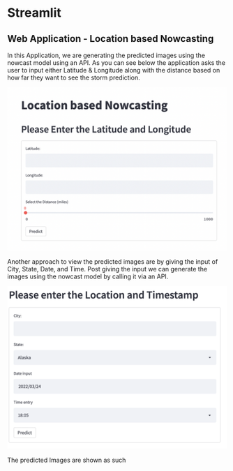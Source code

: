 # Streamlit

## Web Application - Location based Nowcasting

In this Application, we are generating the predicted images using the nowcast model using an API. As you can see below the application asks the user to input either Latitude & Longitude along with the distance based on how far they want to see the storm prediction. 

<img width="520" alt="Nowcast(lat,lon)" src="Nowcast(lat,lon).png">

Another approach to view the predicted images are by giving the input of City, State, Date, and Time. Post giving the input we can generate the images using the nowcast model by calling it via an API.

<img width="520" alt="Nowcast(loc,date,time)" src="Nowcast(Loc,Date,Time).png">

The predicted Images are shown as such
